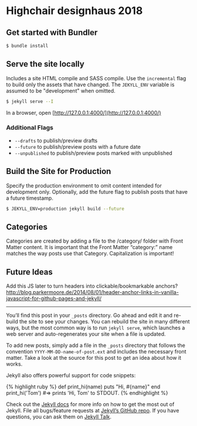 Highchair designhaus 2018
=========================

## Get started with Bundler

```bash
$ bundle install
```

## Serve the site locally

Includes a site HTML compile and SASS compile. Use the `incremental` flag to build 
only the assets that have changed. The `JEKYLL_ENV` variable is assumed to be 
"development" when omitted. 

```bash
$ jekyll serve --I
```

In a browser, open [http://127.0.0.1:4000/](http://127.0.0.1:4000/)

### Additional Flags

+ `--drafts` to publish/preview drafts
+ `--future` to publish/preview posts with a future date
+ `--unpublished` to publish/preview posts marked with unpublished


## Build the Site for Production

Specify the production environment to omit content intended for development only. 
Optionally, add the future flag to publish posts that have a future timestamp. 

```bash
$ JEKYLL_ENV=production jekyll build --future
```


## Categories

Categories are created by adding a file to the /category/ folder with Front Matter content. 
It is important that the Front Matter “category:” name matches the way posts use that Category. 
Capitalization is important! 


## Future Ideas

Add this JS later to turn headers into clickable/bookmarkable anchors?
http://blog.parkermoore.de/2014/08/01/header-anchor-links-in-vanilla-javascript-for-github-pages-and-jekyll/


* * *


You’ll find this post in your `_posts` directory. Go ahead and edit it and re-build the site to see your changes. You can rebuild the site in many different ways, but the most common way is to run `jekyll serve`, which launches a web server and auto-regenerates your site when a file is updated.

To add new posts, simply add a file in the `_posts` directory that follows the convention `YYYY-MM-DD-name-of-post.ext` and includes the necessary front matter. Take a look at the source for this post to get an idea about how it works.

Jekyll also offers powerful support for code snippets:

{% highlight ruby %}
def print_hi(name)
  puts "Hi, #{name}"
end
print_hi('Tom')
#=> prints 'Hi, Tom' to STDOUT.
{% endhighlight %}

Check out the [Jekyll docs][jekyll-docs] for more info on how to get the most out of Jekyll. File all bugs/feature requests at [Jekyll’s GitHub repo][jekyll-gh]. If you have questions, you can ask them on [Jekyll Talk][jekyll-talk].

[jekyll-docs]: https://jekyllrb.com/docs/home
[jekyll-gh]:   https://github.com/jekyll/jekyll
[jekyll-talk]: https://talk.jekyllrb.com/
